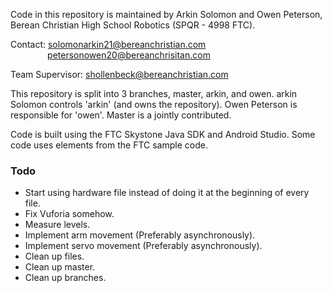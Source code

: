 Code in this repository is maintained by Arkin Solomon and Owen Peterson, Berean Christian High School Robotics (SPQR - 4998 FTC). 

Contact: solomonarkin21@bereanchristian.com<br>
&nbsp;&nbsp;&nbsp;&nbsp;&nbsp;&nbsp;&nbsp;&nbsp;&nbsp;&nbsp;&nbsp;&nbsp;&nbsp;&nbsp;&nbsp;petersonowen20@bereanchrisitan.com

Team Supervisor: shollenbeck@bereanchristian.com

This repository is split into 3 branches, master, arkin, and owen. arkin Solomon controls 'arkin' (and owns the repository). Owen Peterson is responsible for 'owen'. Master is a jointly contributed.

Code is built using the FTC Skystone Java SDK and Android Studio. Some code uses elements from the FTC sample code.

### Todo
- Start using hardware file instead of doing it at the beginning of every file.
- Fix Vuforia somehow.
- Measure levels.
- Implement arm movement (Preferably asynchronously).
- Implement servo movement (Preferably asynchronously).
- Clean up files.
- Clean up master.
- Clean up branches.